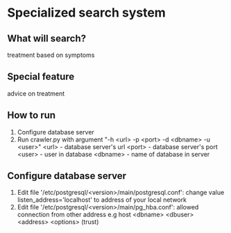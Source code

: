 # Specialized search system

## What will search?
treatment based on symptoms

## Special feature
advice on treatment

## How to run
1. Configure database server
2. Run crawler.py with argument "-h \<url\> -p \<port\> -d \<dbname\> -u \<user\>"
  \<url\> - database server's url
  \<port\> - database server's port
  \<user\> - user in database
  \<dbname\> - name of database in server

## Configure database server
1. Edit file '/etc/postgresql/\<version\>/main/postgresql.conf':
  change value listen_address='localhost' to address of your local network
2. Edit file '/etc/postgresql/\<version\>/main/pg_hba.conf':
  allowed connection from other address
  e.g host \<dbname\> \<dbuser\> \<address\> \<options\> (trust)
